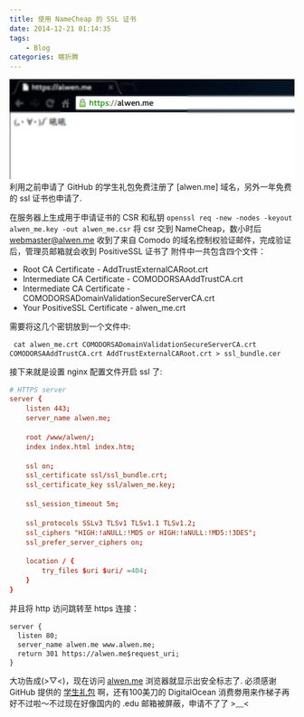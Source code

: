 ```yaml
---
title: 使用 NameCheap 的 SSL 证书
date: 2014-12-21 01:14:35
tags:
	- Blog
categories: 瞎折腾
---
```

![使用NameCheap的SSL证书](/media/setting-up-ssl-with-nginx-using-a-namecheap-essentialssl/20141221121928.png)
利用之前申请了 GitHub 的学生礼包免费注册了 [alwen.me] 域名，另外一年免费的 ssl 证书也申请了.
<!--more-->
在服务器上生成用于申请证书的 CSR 和私钥
`openssl req -new -nodes -keyout alwen_me.key -out alwen_me.csr`
将 csr 交到 NameCheap，数小时后 webmaster@alwen.me 收到了来自 Comodo 的域名控制权验证邮件，完成验证后，管理员邮箱就会收到 PositiveSSL 证书了
附件中一共包含四个文件：
- Root CA Certificate - AddTrustExternalCARoot.crt
- Intermediate CA Certificate - COMODORSAAddTrustCA.crt
- Intermediate CA Certificate - COMODORSADomainValidationSecureServerCA.crt
- Your PositiveSSL Certificate - alwen_me.crt

需要将这几个密钥放到一个文件中:
```
 cat alwen_me.crt COMODORSADomainValidationSecureServerCA.crt COMODORSAAddTrustCA.crt AddTrustExternalCARoot.crt > ssl_bundle.cer
```
接下来就是设置 nginx 配置文件开启 ssl 了:
```conf
# HTTPS server
server {
	listen 443;
	server_name alwen.me;

	root /www/alwen/;
	index index.html index.htm;

	ssl on;
	ssl_certificate ssl/ssl_bundle.crt;
	ssl_certificate_key ssl/alwen_me.key;

	ssl_session_timeout 5m;

	ssl_protocols SSLv3 TLSv1 TLSv1.1 TLSv1.2;
	ssl_ciphers "HIGH:!aNULL:!MD5 or HIGH:!aNULL:!MD5:!3DES";
	ssl_prefer_server_ciphers on;

	location / {
		try_files $uri $uri/ =404;
	}
}
```
并且将 http 访问跳转至 https 连接：
```
server {
  listen 80;
  server_name alwen.me www.alwen.me;
  return 301 https://alwen.me$request_uri;
}
```
大功告成(>▽<)，现在访问 [alwen.me](https://alwen.me) 浏览器就显示出安全标志了.
必须感谢 GitHub 提供的 [学生礼包](https://education.github.com/pack) 啊，还有100美刀的 DigitalOcean 消费劵用来作梯子再好不过啦～不过现在好像国内的 .edu 邮箱被屏蔽，申请不了了 >﹏<
